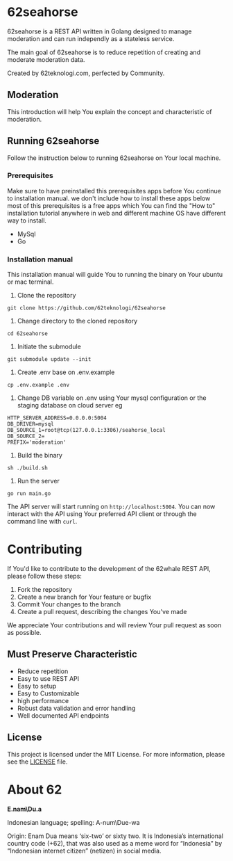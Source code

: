 # 62seahorse

62seahorse is a REST API written in Golang designed to manage moderation and can run independly as a stateless service.

The main goal of 62seahorse is to reduce repetition of creating and moderate moderation data.

Created by 62teknologi.com, perfected by Community.

## Moderation
This introduction will help You explain the concept and characteristic of moderation.

## Running 62seahorse

Follow the instruction below to running 62seahorse on Your local machine.

### Prerequisites
Make sure to have preinstalled this prerequisites apps before You continue to installation manual. we don't include how to install these apps below most of this prerequisites is a free apps which You can find the "How to" installation tutorial anywhere in web and different machine OS have different way to install.
- MySql
- Go

### Installation manual
This installation manual will guide You to running the binary on Your ubuntu or mac terminal.

1. Clone the repository
```
git clone https://github.com/62teknologi/62seahorse
```

1. Change directory to the cloned repository
```
cd 62seahorse
```

1. Initiate the submodule
```
git submodule update --init
```

1. Create .env base on .env.example
```
cp .env.example .env
```

1. Change DB variable on .env using Your mysql configuration or the staging database on cloud server eg
```
HTTP_SERVER_ADDRESS=0.0.0.0:5004
DB_DRIVER=mysql
DB_SOURCE_1=root@tcp(127.0.0.1:3306)/seahorse_local
DB_SOURCE_2=
PREFIX='moderation'
```

1. Build the binary
```
sh ./build.sh
```

1. Run the server
```
go run main.go
```

The API server will start running on `http://localhost:5004`. You can now interact with the API using Your preferred API client or through the command line with `curl`.


# Contributing

If You'd like to contribute to the development of the 62whale REST API, please follow these steps:

1. Fork the repository
2. Create a new branch for Your feature or bugfix
3. Commit Your changes to the branch
4. Create a pull request, describing the changes You've made

We appreciate Your contributions and will review Your pull request as soon as possible.

## Must Preserve Characteristic 
- Reduce repetition
- Easy to use REST API
- Easy to setup
- Easy to Customizable
- high performance
- Robust data validation and error handling
- Well documented API endpoints

## License

This project is licensed under the MIT License. For more information, please see the [LICENSE](./LICENSE) file.

# About 62
**E.nam\Du.a**

Indonesian language; spelling: A-num\Due-wa

Origin: Enam Dua means ‘six-two’ or sixty two. It is Indonesia’s international country code (+62), that was also used as a meme word for “Indonesia” by “Indonesian internet citizen” (netizen) in social media.
